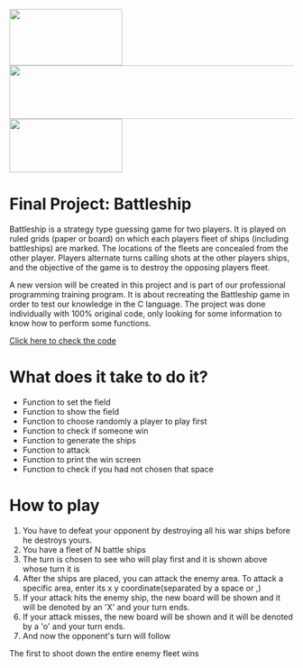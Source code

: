 <img src= "https://aidagonzalez274531020.files.wordpress.com/2018/01/cabecera1.png" width=200 height = 100> <img src= "http://dodatek.cl/wp-content/uploads/2018/09/cropped-fondo-blanco.png" width=600 height = 95>   <img src= "https://www.asesoriasprexun.com/wp-content/uploads/2019/02/uanl-logo.jpg" width=200 height = 95> 

# Final Project: Battleship


Battleship is a strategy type guessing game for two players. It is played on ruled grids (paper or board) on which each players fleet of ships (including battleships) are marked. The locations of the fleets are concealed from the other player. Players alternate turns calling shots at the other players ships, and the objective of the game is to destroy the opposing players fleet.

A new version will be created in this project and is part of our professional programming training program. It is about recreating the Battleship game in order to test our knowledge in the C language. The project was done individually with 100% original code, only looking for some information to know how to perform some functions.
 
[Click here to check the code](https://github.com/Angellsds/Programming-course-C/tree/main/FinalProject/BattleShip)

# What does it take to do it?
- Function to set the field
- Function to show the field
- Function to choose randomly a player to play first
- Function to check if someone win
- Function to generate the ships
- Function to attack
- Function to print the win screen
- Function to check if you had not chosen that space

# How to play
1. You have to defeat your opponent by destroying all his war ships before he destroys yours.
2. You have a fleet of N battle ships
3. The turn is chosen to see who will play first and it is shown above whose turn it is
4. After the ships are placed, you can attack the enemy area. To attack a specific area, enter its x y coordinate(separated by a space or ,)
5. If your attack hits the enemy ship, the new board will be shown and it will be denoted by an 'X' and your turn ends.
6. If your attack misses, the new board will be shown and it will be denoted by a 'o' and your turn ends.
7. And now the opponent's turn will follow 

The first to shoot down the entire enemy fleet wins
